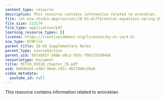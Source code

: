 ```yaml
---
content_type: resource
description: This resource contains information related to wronskian.
file: /ol-ocw-studio-app/courses/18-03-differential-equations-spring-2010/b06d6e91e362964ec92c9027dbbc28a9_MIT18_03S10_chapter_15.pdf
file_size: 113174
file_type: application/pdf
learning_resource_types: []
license: https://creativecommons.org/licenses/by-nc-sa/4.0/
ocw_type: OCWFile
parent_title: 18.03 Supplementary Notes
parent_type: CourseSection
parent_uid: bbfa562f-508b-d8c3-7b5c-f9bf255d94d4
resourcetype: Document
title: MIT18_03S10_chapter_15.pdf
uid: b06d6e91-e362-964e-c92c-9027dbbc28a9
video_metadata:
  youtube_id: null
---
```

This resource contains information related to wronskian.